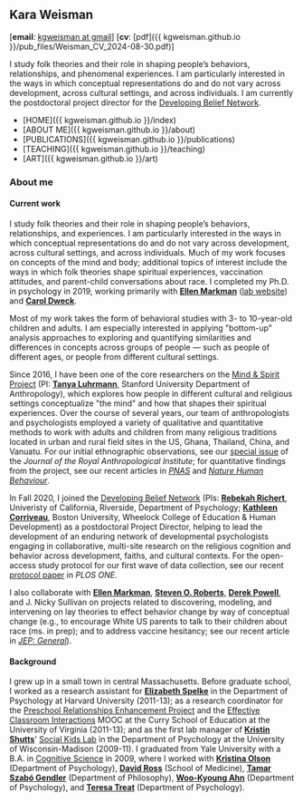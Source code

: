 ## Kara Weisman

[**email**: [kgweisman at gmail](mailto:kgweisman@gmail.com)] [**cv**: [pdf]({{ kgweisman.github.io }}/pub_files/Weisman_CV_2024-08-30.pdf)]

I study folk theories and their role in shaping people’s behaviors, relationships, and phenomenal experiences. I am particularly interested in the ways in which conceptual representations do and do not vary across development, across cultural settings, and across individuals. I am currently the postdoctoral project director for the [Developing Belief Network](https://www.developingbelief.com/).

* [HOME]({{ kgweisman.github.io }}/index)
* [ABOUT ME]({{ kgweisman.github.io }}/about)
* [PUBLICATIONS]({{ kgweisman.github.io }}/publications)
* [TEACHING]({{ kgweisman.github.io }}/teaching)
* [ART]({{ kgweisman.github.io }}/art)

### About me

#### Current work

I study folk theories and their role in shaping people’s behaviors, relationships, and experiences. I am particularly interested in the ways in which conceptual representations do and do not vary across development, across cultural settings, and across individuals. Much of my work focuses on concepts of the mind and body; additional topics of interest include the ways in which folk theories shape spiritual experiences, vaccination attitudes, and parent-child conversations about race. I completed my Ph.D. in psychology in 2019, working primarily with **[Ellen Markman](https://profiles.stanford.edu/ellen-markman)** ([lab website](https://markmanlab.stanford.edu)) and **[Carol Dweck](https://profiles.stanford.edu/carol-dweck)**.

Most of my work takes the form of behavioral studies with 3- to 10-year-old children and adults. I am especially interested in applying "bottom-up" analysis approaches to exploring and quantifying similarities and differences in concepts across groups of people — such as people of different ages, or people from different cultural settings.

Since 2016, I have been one of the core researchers on the [Mind & Spirit Project](https://themindandspiritproject.stanford.edu/) (PI: **[Tanya Luhrmann](http://luhrmann.net/)**, Stanford University Department of Anthropology), which explores how people in different cultural and religious settings conceptualize "the mind" and how that shapes their spiritual experiences. Over the course of several years, our team of anthropologists and psychologists employed a variety of qualitative and quantitative methods to work with adults and children from many religious traditions located in urban and rural field sites in the US, Ghana, Thailand, China, and Vanuatu. For our initial ethnographic observations, see our [special issue](https://rai.onlinelibrary.wiley.com/toc/14679655/2020/26/S1) of the _Journal of the Royal Anthropological Institute_; for quantitative findings from the project, see our recent articles in [_PNAS_](https://www.pnas.org/content/118/5/e2016649118) and [_Nature Human Behaviour_](https://www.nature.com/articles/s41562-021-01184-8). 

In Fall 2020, I joined the [Developing Belief Network](https://www.developingbelief.com/) (PIs: **[Rebekah Richert](https://ccl.ucr.edu/our-team/director/)**, Univeristy of California, Riverside, Department of Psychology; **[Kathleen Corriveau](https://www.bu.edu/wheelock/profile/kathleen-corriveau/)**, Boston University, Wheelock College of Education & Human Development) as a postdoctoral Project Director, helping to lead the development of an enduring network of developmental psychologists engaging in collaborative, multi-site research on the religious cognition and behavior across development, faiths, and cultural contexts. For the open-access study protocol for our first wave of data collection, see our recent [protocol paper](https://journals.plos.org/plosone/article?id=10.1371/journal.pone.0292755) in _PLOS ONE_.

I also collaborate with **[Ellen Markman](https://profiles.stanford.edu/ellen-markman)**, **[Steven O. Roberts](https://psychology.stanford.edu/people/steven-o-roberts)**, **[Derek Powell](http://www.derekmpowell.com/)**, and J. Nicky Sullivan on projects related to discovering, modeling, and intervening on lay theories to effect behavior change by way of conceptual change (e.g., to encourage White US parents to talk to their children about race (ms. in prep); and to address vaccine hesitancy; see our recent article in [_JEP: General_](https://psycnet.apa.org/doiLanding?doi=10.1037%2Fxge0001324)).

#### Background

I grew up in a small town in central Massachusetts. Before graduate school, I worked as a research assistant for **[Elizabeth Spelke](https://www.harvardlds.org/our-labs/spelke-labspelke-lab-members/elizabeth-spelke/)** in the Department of Psychology at Harvard University (2011-13); as a research coordinator for the [Preschool Relationships Enhancement Project](https://curry.virginia.edu/faculty-research/centers-labs-projects/castl/preschool-relationships-enhancement-project-prep) and the [Effective Classroom Interactions](https://www.mooc-list.com/course/effective-classroom-interactions-supporting-young-children%E2%80%99s-development-coursera) MOOC at the Curry School of Education at the University of Virginia (2011-13); and as the first lab manager of **[Kristin Shutts](https://psych.wisc.edu/staff/shutts-kristin/)**' [Social Kids Lab](http://www.waisman.wisc.edu/socialkids/) in the Department of Psychology at the University of Wisconsin-Madison (2009-11). I graduated from Yale University with a B.A. in [Cognitive Science](http://cogsci.yale.edu/) in 2009, where I worked with **[Kristina Olson](https://psych.princeton.edu/person/kristina-olson)** (Department of Psychology), **[David Ross](http://medicine.yale.edu/psychiatry/people/david_a_ross.profile)** (School of Medicine), **[Tamar Szabó Gendler](http://tamar-gendler.yale.edu/)** (Department of Philosophy), **[Woo-Kyoung Ahn](http://ahnthinkinglab.yale.edu/)** (Department of Psychology), and **[Teresa Treat](https://psychology.uiowa.edu/people/teresa-treat)** (Department of Psychology).

